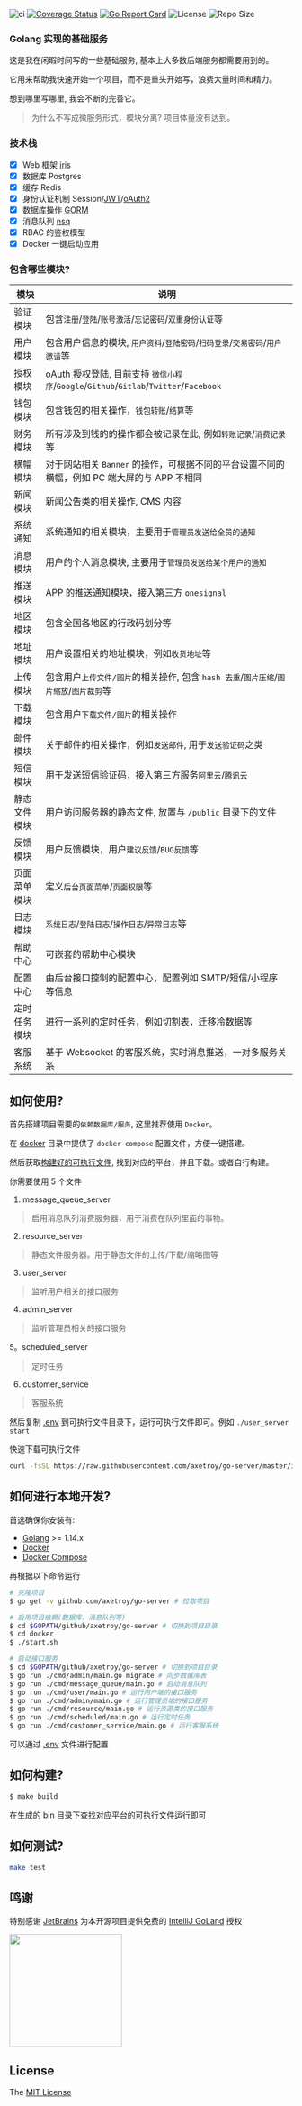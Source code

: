 ![ci](https://github.com/axetroy/go-server/workflows/ci/badge.svg)
[![Coverage Status](https://coveralls.io/repos/github/axetroy/go-server/badge.svg?branch=master)](https://coveralls.io/github/axetroy/go-server?branch=master)
[![Go Report Card](https://goreportcard.com/badge/github.com/axetroy/go-server)](https://goreportcard.com/report/github.com/axetroy/go-server)
![License](https://img.shields.io/github/license/axetroy/go-server.svg)
![Repo Size](https://img.shields.io/github/repo-size/axetroy/go-server.svg)

### Golang 实现的基础服务

这是我在闲暇时间写的一些基础服务, 基本上大多数后端服务都需要用到的。

它用来帮助我快速开始一个项目，而不是重头开始写，浪费大量时间和精力。

想到哪里写哪里, 我会不断的完善它。

> 为什么不写成微服务形式，模块分离? 项目体量没有达到。

### 技术栈

- [x] Web 框架 [iris](https://github.com/kataras/iris)
- [x] 数据库 Postgres
- [x] 缓存 Redis
- [x] 身份认证机制 Session/[JWT](http://jwt.io)/[oAuth2](https://oauth.net/2/)
- [x] 数据库操作 [GORM](https://github.com/jinzhu/gorm)
- [x] 消息队列 [nsq](https://github.com/nsqio/nsq)
- [x] RBAC 的鉴权模型
- [x] Docker 一键启动应用

### 包含哪些模块?

| 模块         | 说明                                                                                        |
| ------------ | ------------------------------------------------------------------------------------------- |
| 验证模块     | 包含`注册`/`登陆`/`账号激活`/`忘记密码`/`双重身份认证`等                                    |
| 用户模块     | 包含用户信息的模块, `用户资料`/`登陆密码`/`扫码登录`/`交易密码`/`用户邀请`等                |
| 授权模块     | oAuth 授权登陆, 目前支持 `微信小程序`/`Google`/`Github`/`Gitlab`/`Twitter`/`Facebook`       |
| 钱包模块     | 包含钱包的相关操作，`钱包转账`/`结算`等                                                     |
| 财务模块     | 所有涉及到钱的的操作都会被记录在此, 例如`转账记录`/`消费记录`等                             |
| 横幅模块     | 对于网站相关 `Banner` 的操作，可根据不同的平台设置不同的横幅，例如 PC 端大屏的与 APP 不相同 |
| 新闻模块     | 新闻公告类的相关操作, CMS 内容                                                              |
| 系统通知     | 系统通知的相关模块，主要用于`管理员发送给全员的通知`                                        |
| 消息模块     | 用户的个人消息模块, 主要用于`管理员发送给某个用户的通知`                                    |
| 推送模块     | APP 的推送通知模块，接入第三方 `onesignal`                                                  |
| 地区模块     | 包含全国各地区的行政码划分等                                                                |
| 地址模块     | 用户设置相关的地址模块，例如`收货地址`等                                                    |
| 上传模块     | 包含用户`上传文件/图片`的相关操作, 包含 `hash 去重`/`图片压缩`/`图片缩放`/`图片裁剪`等      |
| 下载模块     | 包含用户`下载文件/图片`的相关操作                                                           |
| 邮件模块     | 关于邮件的相关操作，例如`发送邮件`, 用于`发送验证码`之类                                    |
| 短信模块     | 用于发送短信验证码，接入第三方服务`阿里云`/`腾讯云`                                         |
| 静态文件模块 | 用户访问服务器的静态文件, 放置与 `/public` 目录下的文件                                     |
| 反馈模块     | 用户反馈模块，用户`建议反馈`/`BUG反馈`等                                                    |
| 页面菜单模块 | 定义`后台页面菜单`/`页面权限`等                                                             |
| 日志模块     | `系统日志`/`登陆日志`/`操作日志`/`异常日志`等                                               |
| 帮助中心     | 可嵌套的帮助中心模块                                                                        |
| 配置中心     | 由后台接口控制的配置中心，配置例如 SMTP/短信/小程序 等信息                                  |
| 定时任务模块 | 进行一系列的定时任务，例如切割表，迁移冷数据等                                              |
| 客服系统     | 基于 Websocket 的客服系统，实时消息推送，一对多服务关系                                     |

## 如何使用?

首先搭建项目需要的`依赖数据库/服务`, 这里推荐使用 `Docker`。

在 [docker](docker) 目录中提供了 `docker-compose` 配置文件，方便一键搭建。

然后获取[构建好的可执行文件](https://github.com/axetroy/go-server/releases), 找到对应的平台，并且下载。或者自行构建。

你需要使用 5 个文件

1. message_queue_server

> 启用消息队列消费服务器，用于消费在队列里面的事物。

2. resource_server

> 静态文件服务器。用于静态文件的上传/下载/缩略图等

3. user_server

> 监听用户相关的接口服务

4. admin_server

> 监听管理员相关的接口服务

5。scheduled_server

> 定时任务

6. customer_service

> 客服系统

然后复制 [.env](.env) 到可执行文件目录下，运行可执行文件即可。例如 `./user_server start`

快速下载可执行文件

```bash
curl -fsSL https://raw.githubusercontent.com/axetroy/go-server/master/install.sh | bash -s v0.5.2
```

## 如何进行本地开发?

首选确保你安装有:

- [Golang](https://golang.org/) >= 1.14.x
- [Docker](https://www.docker.com/)
- [Docker Compose](https://docs.docker.com/compose/)

再根据以下命令运行

```bash
# 克隆项目
$ go get -v github.com/axetroy/go-server # 拉取项目

# 启用项目依赖(数据库，消息队列等)
$ cd $GOPATH/github/axetroy/go-server # 切换到项目目录
$ cd docker
$ ./start.sh

# 启动接口服务
$ cd $GOPATH/github/axetroy/go-server # 切换到项目目录
$ go run ./cmd/admin/main.go migrate # 同步数据库表
$ go run ./cmd/message_queue/main.go # 启动消息队列
$ go run ./cmd/user/main.go # 运行用户端的接口服务
$ go run ./cmd/admin/main.go # 运行管理员端的接口服务
$ go run ./cmd/resource/main.go # 运行资源类的接口服务
$ go run ./cmd/scheduled/main.go # 运行定时任务
$ go run ./cmd/customer_service/main.go # 运行客服系统
```

可以通过 [.env](.env) 文件进行配置

## 如何构建?

```bash
$ make build
```

在生成的 bin 目录下查找对应平台的可执行文件运行即可

## 如何测试?

```bash
make test
```

## 鸣谢

特别感谢 [JetBrains](https://www.jetbrains.com/?from=go-server) 为本开源项目提供免费的 [IntelliJ GoLand](https://www.jetbrains.com/go/?from=go-server) 授权

<p>
 <a href="https://www.jetbrains.com/?from=ferry">
   <img height="200" src="https://www.fdevops.com/wp-content/uploads/2020/09/1599213857-jetbrains-variant-4.png">
 </a>
</p>

## License

The [MIT License](LICENSE)
